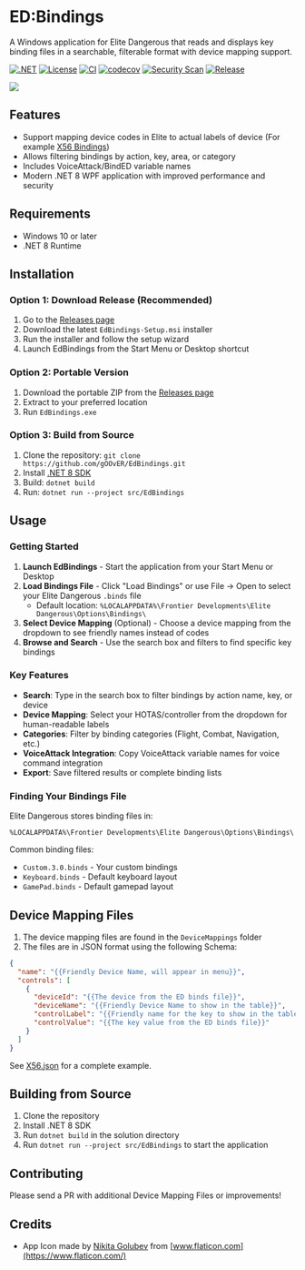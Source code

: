 # ED:Bindings

A Windows application for Elite Dangerous that reads and displays key binding files in a searchable, filterable format with device mapping support.

[![.NET](https://img.shields.io/badge/.NET-8.0-blue)](https://dotnet.microsoft.com/download/dotnet/8.0)
[![License](https://img.shields.io/badge/license-MIT-green.svg)](LICENSE)
[![CI](https://github.com/gOOvER/EdBindings/actions/workflows/ci.yml/badge.svg)](https://github.com/gOOvER/EdBindings/actions/workflows/ci.yml)
[![codecov](https://codecov.io/gh/gOOvER/EdBindings/branch/main/graph/badge.svg)](https://codecov.io/gh/gOOvER/EdBindings)
[![Security Scan](https://github.com/gOOvER/EdBindings/actions/workflows/security.yml/badge.svg)](https://github.com/gOOvER/EdBindings/actions/workflows/security.yml)
[![Release](https://github.com/gOOvER/EdBindings/actions/workflows/release.yml/badge.svg)](https://github.com/gOOvER/EdBindings/actions/workflows/release.yml)

<img src="https://raw.githubusercontent.com/ghorsey/EdBindings/main/assets/edbindings.screenshot.gif">

## Features

* Support mapping device codes in Elite to actual labels of device (For example [X56 Bindings](https://www.edrefcard.info/device/SaitekX56))
* Allows filtering bindings by action, key, area, or category
* Includes VoiceAttack/BindED variable names
* Modern .NET 8 WPF application with improved performance and security

## Requirements

* Windows 10 or later
* .NET 8 Runtime

## Installation

### Option 1: Download Release (Recommended)

1. Go to the [Releases page](https://github.com/gOOvER/EdBindings/releases)
2. Download the latest `EdBindings-Setup.msi` installer
3. Run the installer and follow the setup wizard
4. Launch EdBindings from the Start Menu or Desktop shortcut

### Option 2: Portable Version

1. Download the portable ZIP from the [Releases page](https://github.com/gOOvER/EdBindings/releases)
2. Extract to your preferred location
3. Run `EdBindings.exe`

### Option 3: Build from Source

1. Clone the repository: `git clone https://github.com/gOOvER/EdBindings.git`
2. Install [.NET 8 SDK](https://dotnet.microsoft.com/download/dotnet/8.0)
3. Build: `dotnet build`
4. Run: `dotnet run --project src/EdBindings`

## Usage

### Getting Started

1. **Launch EdBindings** - Start the application from your Start Menu or Desktop
2. **Load Bindings File** - Click "Load Bindings" or use File → Open to select your Elite Dangerous `.binds` file
   - Default location: `%LOCALAPPDATA%\Frontier Developments\Elite Dangerous\Options\Bindings\`
3. **Select Device Mapping** (Optional) - Choose a device mapping from the dropdown to see friendly names instead of codes
4. **Browse and Search** - Use the search box and filters to find specific key bindings

### Key Features

* **Search**: Type in the search box to filter bindings by action name, key, or device
* **Device Mapping**: Select your HOTAS/controller from the dropdown for human-readable labels
* **Categories**: Filter by binding categories (Flight, Combat, Navigation, etc.)
* **VoiceAttack Integration**: Copy VoiceAttack variable names for voice command integration
* **Export**: Save filtered results or complete binding lists

### Finding Your Bindings File

Elite Dangerous stores binding files in:
```
%LOCALAPPDATA%\Frontier Developments\Elite Dangerous\Options\Bindings\
```

Common binding files:
- `Custom.3.0.binds` - Your custom bindings
- `Keyboard.binds` - Default keyboard layout  
- `GamePad.binds` - Default gamepad layout

## Device Mapping Files

1. The device mapping files are found in the `DeviceMappings` folder
2. The files are in JSON format using the following Schema:

```json
{
  "name": "{{Friendly Device Name, will appear in menu}}", 
  "controls": [
    {
      "deviceId": "{{The device from the ED binds file}}",
      "deviceName": "{{Friendly Device Name to show in the table}}",
      "controlLabel": "{{Friendly name for the key to show in the table}}",
      "controlValue": "{{The key value from the ED binds file}}"
    }
  ]
}
```

See [X56.json](https://github.com/gOOvER/EdBindings/blob/main/src/EdBindings/DeviceMappings/X56.json) for a complete example.

## Building from Source

1. Clone the repository
2. Install .NET 8 SDK
3. Run `dotnet build` in the solution directory
4. Run `dotnet run --project src/EdBindings` to start the application

## Contributing

Please send a PR with additional Device Mapping Files or improvements!

## Credits

* App Icon made by [Nikita Golubev](https://www.flaticon.com/authors/nikita-golubev) from [www.flaticon.com](https://www.flaticon.com/)
